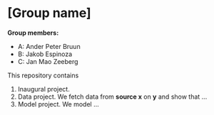 # \[Group name\]

**Group members:**
- A: Ander Peter Bruun
- B: Jakob Espinoza
- C: Jan Mao Zeeberg

This repository contains  
1. Inaugural project. 
2. Data project. We fetch data from **source x** on **y** and show that ...
3. Model project. We model ...

